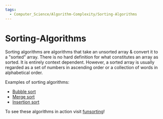 ```yaml
---
tags:
  - Computer_Science/Algorithm-Complexity/Sorting-Algorithms
---
```

# Sorting-Algorithms
Sorting algorithms are algorithms that take an unsorted array & convert it to a "sorted" array.
There is no hard definition for what constitutes an array as sorted. It is entirely context dependent. However, a sorted array is usually regarded as a set of numbers in ascending order or a collection of words in alphabetical order.

Examples of sorting algorithms:
- [Bubble sort](Bubble-Sort.md)
- [Merge sort](Merge-Sort.md)
- [Insertion sort](Insertion-Sort.md)

To see these algorithms in action visit [funsorting](https://funsorting.github.io/)!